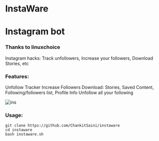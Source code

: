 # InstaWare
# Instagram bot

### Thanks to linuxchoice
Instagram hacks: Track unfollowers, Increase your followers, Download Stories, etc

### Features:
 Unfollow Tracker
 Increase Followers
 Download: Stories, Saved Content, Following/followers list, Profile Info
 Unfollow all your following



![ins](https://telegra.ph/file/f91e99c76757f182e0a74.jpg)


### Usage:
```
git clone https://github.com/ChankitSaini/instaware
cd instaware
bash instaware.sh
```
